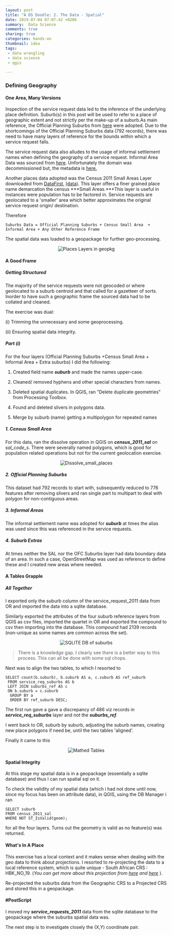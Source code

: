 ```yaml
---
layout: post
title: "A DS Doodle: 2. The Data - Spatial"
date: 2019-07-04 07:07:42 +0200
summary:  Data Science
comments: true
sharing: true
categories: hands-on
thumbnail: idea
tags:
 - data wrangling
 - data science
 - qgis
 
---
```

### Defining Geography

#### One Area, Many Versions
Inspection of the service request data led to the inference of the underlying place definition. Suburb(s) in this post will be used to refer to a place of geographic extent and not strictly per the make-up of a suburb.As main reference, the Official Planning Suburbs from [here](http://web1.capetown.gov.za/web1/opendataportal/DatasetSearchResult?&searchTerm=official+suburbs) were adopted. Due to the shortcomings of the Official Planning Suburbs data (792 records), there was need to have many layers of reference for the bounds within which a service request falls.

The service request data also alludes to the usage of informal settlement names when defining the geography of a service request. Informal Area Data was sourced from [here](https://data.code4sa.org/Personal/Informal-Settlements-Matrix-Shapefile/9jrk-izbx). Unfortunately the domain was decommissioned but, the metadata is [here.]( https://africaopendata.org/dataset/informal-settlements-matrix-shapefile)
 

Another places data adopted was the Census 2011 Small Areas Layer downloaded from [DataFirst](https://www.datafirst.uct.ac.za/dataportal/index.php/catalog/485), [(data)](https://www.datafirst.uct.ac.za/dataportal/index.php/catalog/485/download/7992). This layer offers a finer grained place name demarcation the census ***Small Areas.***This layer is useful in instances were population has to be factored in. Service requests are geolocated to a 'smaller' area which better approximates the original service request origin/ destination.

Therefore

```
Suburbs Data = Official Planning Suburbs + Census Small Area  + Informal Area + Any Other Reference Frame
```

The spatial data was loaded to a geopackage for further geo-processing.

<p align="center"> <img src="/images/places_layers_in_geopkg.png" alt="Places Layers in geopkg"/> </p>

#### A Good Frame

##### Getting Structured

The majority of the service requests were not geocoded  or where geolocated to a suburb centroid and that called for a gazetteer of sorts. Inorder to have such a geographic frame the sourced data had to be collated and cleaned.

The exercise was dual:

(i)     Trimming the unnecessary and some geoprocessing.

(ii)    Ensuring spatial data integrity.

##### Part (i)

For the four layers (Official Planning Suburbs +Census Small Area  + Informal Area + Extra suburbs) I did the following:

1. Created field name ***suburb*** and made the names upper-case.

2. Cleaned/ removed hyphens and other special characters from names.

3. Deleted spatial duplicates. In QGIS, ran "Delete duplicate geometries" from Processing Toolbox.

4. Found and deleted slivers in polygons data.

5. Merge by suburb (name) getting a multipolygon for repeated names


##### 1. Census Small Area

For this data, ran the dissolve operation in QGIS on ***census_2011_sal*** on *sal_code_s*. There were severally named polygons, which is good for population related operations but not for the current geolocation exercise.

<p align="center"> <img src="/images/small_place_dissolve.png" alt="Dissolve_small_places"/> </p>


##### 2. Official Planning Suburbs

This dataset had 792 records to start with, subsequently reduced to 776 features after removing slivers and ran single part to multipart to deal with polygon for non-contiguous areas.


##### 3. Informal Areas

The informal settlement name was adopted for ***suburb*** at times the alias was used since this was referenced in the service requests.

##### 4. Suburb Extras

At times neither the SAL nor the OFC Suburbs layer had data boundary data of an area. In such a case, OpenStreetMap was used as reference to define these and I created new areas where needed.


#### A Tables Grapple
##### All Together

I exported only the suburb column of the service_request_2011 data from OR and imported the data into a sqlite database.

Similarly exported the attributes of the four suburb reference layers from QGIS as csv files, imported the quartet in OR and exported the compound to csv then importing into the database. This compound had 2139 records (non-unique as some names are common across the set).

<p align="center"> <img src="/images/tables_all_together.png" alt="SQLITE DB of suburbs"/> </p>

>There is a knowledge gap. I clearly see there is a better way to this process. This can all be done with some sql chops.

Next was to align the two tables, to which I resorted to  

~~~
SELECT count(b.suburb), b.suburb AS a, c.suburb AS ref_suburb
 FROM service_req_suburbs AS b
 LEFT JOIN suburbs_ref AS c
 ON b.suburb = c.suburb
  GROUP BY a
  ORDER BY ref_suburb DESC;
~~~

The first run gave a gave a discrepancy of 486 viz records in ***service_req_suburbs*** layer and not the ***suburbs_ref***.

I went back to OR, suburb by suburb, adjusting the suburb names, creating new place polygons if need be, until the two tables 'aligned'.

Finally it came to this 

<p align="center"> <img src="/images/matched_tables.PNG" alt="Mathed Tables"/> </p>

#### Spatial Integrity


At this stage my spatial data is in a geopackage (essentially a sqlite database) and thus I can run spatial sql on it.

To check the validity of my spatial data (which i had not done until now, since my focus has been on attribute data), in QGIS, using the DB Manager i ran

~~~
SELECT suburb
FROM census_2011_sal
WHERE NOT ST_IsValid(geom);
~~~

for all the four layers. Turns out the geometry is valid as no feature(s) was returned.

#### What's In A Place

This exercise has a local context and it makes sense when dealing with the geo data to think about projections. I resorted to re-projecting the data to a local reference system, which is quite unique - South African CRS : HBK_NO_19. (*You can get more about this projection from [here]() and [here]()* ).

Re-projected the suburbs data from the Geographic CRS to a Projected CRS and stored this in a geopackage.


#### #PostScript

I moved my ***service_requests_2011*** data from the sqlite database to the geopackage where the suburbs spatial data was.

The next step is to investigate closely the (X,Y) coordinate pair.
